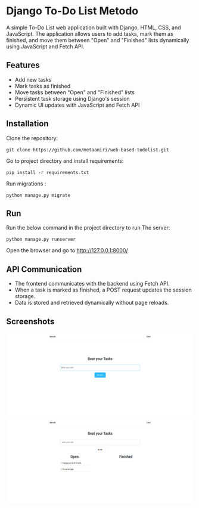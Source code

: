 # Django To-Do List Metodo

A simple To-Do List web application built with Django, HTML, CSS, and JavaScript. The application allows users to add tasks, mark them as finished, and move them between "Open" and "Finished" lists dynamically using JavaScript and Fetch API.

## Features

- Add new tasks
- Mark tasks as finished
- Move tasks between "Open" and "Finished" lists
- Persistent task storage using Django's session
- Dynamic UI updates with JavaScript and Fetch API

## Installation

Clone the repository:

```
git clone https://github.com/metaamiri/web-based-todolist.git
```

Go to project directory and install requirements:

```
pip install -r requirements.txt
```

Run migrations :

```
python manage.py migrate
```

## Run

Run the below command in the project directory to run The server:

```
python manage.py runserver
```

Open the browser and go to http://127.0.0.1:8000/

## API Communication

- The frontend communicates with the backend using Fetch API.
- When a task is marked as finished, a POST request updates the session storage.
- Data is stored and retrieved dynamically without page reloads.

## Screenshots
![Screenshot of output.](https://github.com/metaamiri/web-based-todolist/blob/main/list/static/Screenshots/Screenshot%201.png)
![Screenshot of output.](https://github.com/metaamiri/web-based-todolist/blob/main/list/static/Screenshots/Screenshot%202.png)
